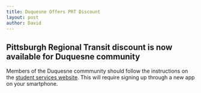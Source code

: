 ```yaml
---
title: Duquesne Offers PRT Discount  
layout: post
author: David
---
```


## Pittsburgh Regional Transit discount is now available for Duquesne community
Members of the Duquesne commmunity should follow the instructions on the [student services website](https://www.duq.edu/life-at-duquesne/student-services/upass.php).  This will require signing up through a new app on your smartphone.  
